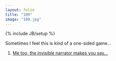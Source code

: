 ```yaml
---
layout: folio
title: "109"
image: "109.jpg"
---
```

{% include JB/setup %}

<div class="copy">
	<p>Sometimes I feel this is kind of a one-sided game...</p>
</div>

<div class="choice">
	<ol>
		<li><a href="119.html">
			Me too, the invisible narrator makes you say...
		</a></li>
	</ol>
</div>